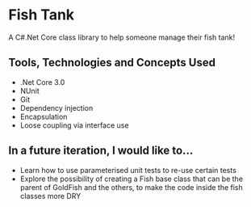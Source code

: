 # Fish Tank

A C#.Net Core class library to help someone manage their fish tank!

## Tools, Technologies and Concepts Used
- .Net Core 3.0
- NUnit
- Git
- Dependency injection
- Encapsulation
- Loose coupling via interface use

## In a future iteration, I would like to...
- Learn how to use parameterised unit tests to re-use certain tests
- Explore the possibility of creating a Fish base class that can be the parent of GoldFish and the others, to make the code inside the fish classes more DRY

